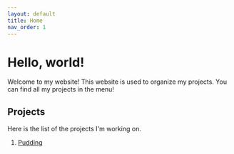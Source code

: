 ```yaml
---
layout: default
title: Home
nav_order: 1
---
```


# Hello, world!


Welcome to my website! This website is used to organize my projects. You can find all my projects in the menu!

## Projects

Here is the list of the projects I'm working on.  
 1. [Pudding](/Pudding)
